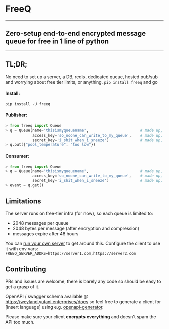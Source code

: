 # FreeQ

---

## Zero-setup end-to-end encrypted message queue for free in 1 line of python

---

## TL;DR;

No need to set up a server, a DB, redis, dedicated queue, hosted pub/sub and worrying about free tier limits, or anything.
`pip install freeq` and go

#### Install:
```shell
pip install -U freeq
```
#### Publisher:
```python
> from freeq import Queue
> q = Queue(name='thisismyqueuename',                       # made up, super unique
            access_key='so_noone_can_write_to_my_queue',    # made up, identifies the queue along with name
            secret_key='i_shit_when_i_sneeze')              # made up, never leaves the client
> q.put({"pool_temperature": "too low"})
```
#### Consumer:
```python
> from freeq import Queue
> q = Queue(name='thisismyqueuename',                       # made up, super unique
            access_key='so_noone_can_write_to_my_queue',    # made up, identifies the queue along with name
            secret_key='i_shit_when_i_sneeze')              # made up, never leaves the client
> event = q.get()
```
## Limitations

The server runs on free-tier infra (for now), so each queue is limited to:
- 2048 messages per queue
- 2048 bytes per message (after encryption and compression)
- messages expire after 48 hours

You can [run your own server](https://github.com/hronecviktor/freeq-server) to get around this.
Configure the client to use it with env vars:
```FREEQ_SERVER_ADDRS=https://server1.com,https://server2.com```

## Contributing

PRs and issues are welcome, there is barely any code so should be easy to get a grasp of it. 

OpenAPI / swagger schema available @ https://weyland.yutani.enterprises/docs so feel free to generate a client for [insert language] using e.g. [openapi-generator](https://openapi-generator.tech/).

Please make sure your client **encrypts everything** and doesn't spam the API too much.
